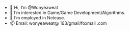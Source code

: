 - 👋 Hi, I’m @Wonyeaweat
- 👀 I’m interested in Game/Game Development/Algorithms.
- 💞️ I’m employed in Netease.
- 📫 Email: wonyeaweat@ 163/gmail/foxmail .com

<!---
Wonyeaweat/Wonyeaweat is a ✨ special ✨ repository because its `README.md` (this file) appears on your GitHub profile.
You can click the Preview link to take a look at your changes.
--->
